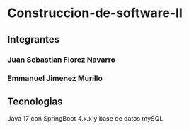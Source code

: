 # Construccion-de-software-II

## Integrantes
### Juan Sebastian Florez Navarro
### Emmanuel Jimenez Murillo

## Tecnologias
Java 17 con SpringBoot 4.x.x y base de datos mySQL
